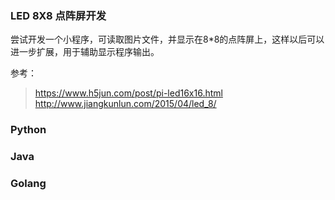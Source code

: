 ### LED 8X8 点阵屏开发  

尝试开发一个小程序，可读取图片文件，并显示在8*8的点阵屏上，这样以后可以进一步扩展，用于辅助显示程序输出。  

参考：  

> https://www.h5jun.com/post/pi-led16x16.html  
> http://www.jiangkunlun.com/2015/04/led_8/  

### Python  

### Java  

### Golang  

